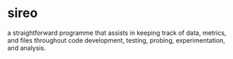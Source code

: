 # sireo
a straightforward programme that assists in keeping track of data, metrics, and files throughout code development, testing, probing, experimentation, and analysis. 

